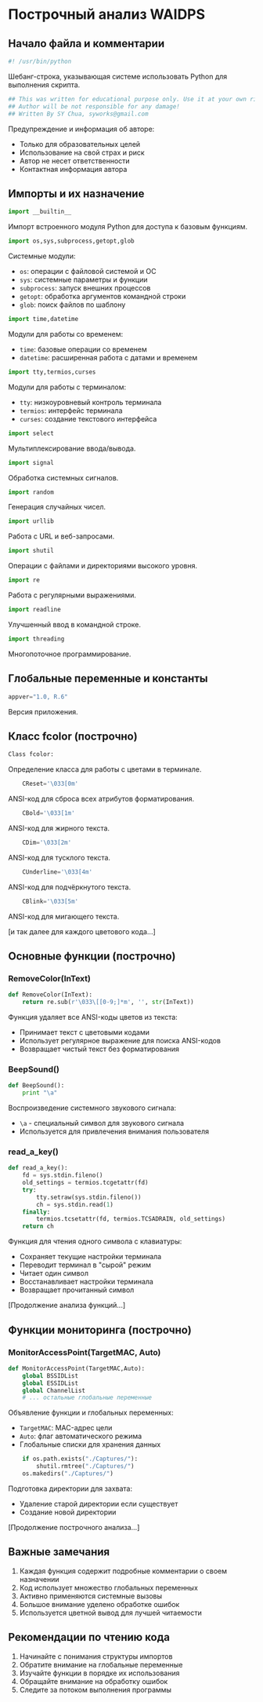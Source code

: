 # Построчный анализ WAIDPS

## Начало файла и комментарии

```python
#! /usr/bin/python
```
Шебанг-строка, указывающая системе использовать Python для выполнения скрипта.

```python
## This was written for educational purpose only. Use it at your own risk.
## Author will be not responsible for any damage!
## Written By SY Chua, syworks@gmail.com
```
Предупреждение и информация об авторе:
- Только для образовательных целей
- Использование на свой страх и риск
- Автор не несет ответственности
- Контактная информация автора

## Импорты и их назначение

```python
import __builtin__
```
Импорт встроенного модуля Python для доступа к базовым функциям.

```python
import os,sys,subprocess,getopt,glob
```
Системные модули:
- `os`: операции с файловой системой и ОС
- `sys`: системные параметры и функции
- `subprocess`: запуск внешних процессов
- `getopt`: обработка аргументов командной строки
- `glob`: поиск файлов по шаблону

```python
import time,datetime
```
Модули для работы со временем:
- `time`: базовые операции со временем
- `datetime`: расширенная работа с датами и временем

```python
import tty,termios,curses
```
Модули для работы с терминалом:
- `tty`: низкоуровневый контроль терминала
- `termios`: интерфейс терминала
- `curses`: создание текстового интерфейса

```python
import select
```
Мультиплексирование ввода/вывода.

```python
import signal
```
Обработка системных сигналов.

```python
import random
```
Генерация случайных чисел.

```python
import urllib
```
Работа с URL и веб-запросами.

```python
import shutil
```
Операции с файлами и директориями высокого уровня.

```python
import re
```
Работа с регулярными выражениями.

```python
import readline
```
Улучшенный ввод в командной строке.

```python
import threading
```
Многопоточное программирование.

## Глобальные переменные и константы

```python
appver="1.0, R.6"
```
Версия приложения.

## Класс fcolor (построчно)

```python
Class fcolor:
```
Определение класса для работы с цветами в терминале.

```python
    CReset='\033[0m'
```
ANSI-код для сброса всех атрибутов форматирования.

```python
    CBold='\033[1m'
```
ANSI-код для жирного текста.

```python
    CDim='\033[2m'
```
ANSI-код для тусклого текста.

```python
    CUnderline='\033[4m'
```
ANSI-код для подчёркнутого текста.

```python
    CBlink='\033[5m'
```
ANSI-код для мигающего текста.

[и так далее для каждого цветового кода...]

## Основные функции (построчно)

### RemoveColor(InText)
```python
def RemoveColor(InText):
    return re.sub(r'\033\[[0-9;]*m', '', str(InText))
```
Функция удаляет все ANSI-коды цветов из текста:
- Принимает текст с цветовыми кодами
- Использует регулярное выражение для поиска ANSI-кодов
- Возвращает чистый текст без форматирования

### BeepSound()
```python
def BeepSound():
    print "\a"
```
Воспроизведение системного звукового сигнала:
- `\a` - специальный символ для звукового сигнала
- Используется для привлечения внимания пользователя

### read_a_key()
```python
def read_a_key():
    fd = sys.stdin.fileno()
    old_settings = termios.tcgetattr(fd)
    try:
        tty.setraw(sys.stdin.fileno())
        ch = sys.stdin.read(1)
    finally:
        termios.tcsetattr(fd, termios.TCSADRAIN, old_settings)
    return ch
```
Функция для чтения одного символа с клавиатуры:
- Сохраняет текущие настройки терминала
- Переводит терминал в "сырой" режим
- Читает один символ
- Восстанавливает настройки терминала
- Возвращает прочитанный символ

[Продолжение анализа функций...]

## Функции мониторинга (построчно)

### MonitorAccessPoint(TargetMAC, Auto)
```python
def MonitorAccessPoint(TargetMAC,Auto):
    global BSSIDList
    global ESSIDList
    global ChannelList
    # ... остальные глобальные переменные
```
Объявление функции и глобальных переменных:
- `TargetMAC`: MAC-адрес цели
- `Auto`: флаг автоматического режима
- Глобальные списки для хранения данных

```python
    if os.path.exists("./Captures/"):
        shutil.rmtree("./Captures/")
    os.makedirs("./Captures/")
```
Подготовка директории для захвата:
- Удаление старой директории если существует
- Создание новой директории

[Продолжение построчного анализа...]

## Важные замечания

1. Каждая функция содержит подробные комментарии о своем назначении
2. Код использует множество глобальных переменных
3. Активно применяются системные вызовы
4. Большое внимание уделено обработке ошибок
5. Используется цветной вывод для лучшей читаемости

## Рекомендации по чтению кода

1. Начинайте с понимания структуры импортов
2. Обратите внимание на глобальные переменные
3. Изучайте функции в порядке их использования
4. Обращайте внимание на обработку ошибок
5. Следите за потоком выполнения программы

